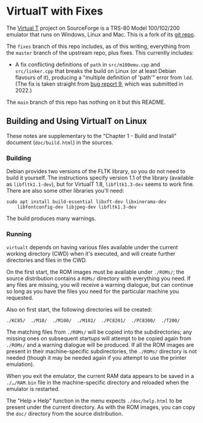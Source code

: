 VirtualT with Fixes
===================

The [Virtual T][sf-main] project on SourceForge is a TRS-80 Model
100/102/200 emulator that runs on Windows, Linux and Mac. This is
a fork of its [git repo][sf-git].

The `fixes` branch of this repo includes, as of this writing, everything
from the `master` branch of the upstream repo, plus fixes. This currently
includes:

* A fix conflicting definitions of `path` in `src/m100emu.cpp` and
  `src/linker.cpp` that breaks the build on Linux (or at least Debian
  flavours of it), producing a "multiple definition of 'path'" error from
  `ldd`. (The fix is taken straight from [bug report 9][sf-bug-9], which
  was submitted in 2022.)

The `main` branch of this repo has nothing on it but this README.


Building and Using VirtualT on Linux
------------------------------------

These notes are supplementary to the "Chapter 1 - Build and Install"
document (`doc/build.html`) in the sources.

### Building

Debian provides two versions of the FLTK library, so you do not need to
build it yourself. The instructions specify version 1.1 of the library
(available as `libfltk1.1-dev`), but for VirtualT 1.8, `libfltk1.3-dev`
seems to work fine. There are also some other libraries you'll need:

    sudo apt install build-essential libxft-dev libxinerama-dev 
        libfontconfig-dev libjpeg-dev libfltk1.3-dev

The build produces many warnings.

### Running

`virtualt` depends on having various files available under the current
working directory (CWD) when it's executed, and will create further
directories and files in the CWD.

On the first start, the ROM images must be available under `./ROMs/`; the
source distribution contains a `ROMs/` directory with everything you need.
If any files are missing, you will receive a warning dialogue, but can
continue so long as you have the files you need for the particular machine
you requested.

Also on first start, the following directories will be created:

    ./KC85/  ./M10/  ./M100/  ./M102/  ./PC8201/  ./PC8300/  ./T200/

The matching files from `./ROMs/` will be copied into the subdirectories;
any missing ones on subsequent startups will attempt to be copied again
from `./ROMs/` and a warning dialogue will be produced. If all the ROM
images are present in their machine-specific subdirectories, the `./ROMs/`
directory is not needed (though it may be needed again if you attempt to
use the printer emulation).

When you exit the emulator, the current RAM data appears to be saved
in a `./…/RAM.bin` file in the machine-specific directory and reloaded
when the emulator is restarted.

The "Help » Help" function in the menu expects `./doc/help.html` to be
present under the current directory. As with the ROM images, you can copy
the `doc/` directory from the source distribution.



<!-------------------------------------------------------------------->
[sf-git]: https://git.code.sf.net/p/virtualt/code.git
[sf-main]: https://sourceforge.net/projects/virtualt/
[sf-bug-9]: https://sourceforge.net/p/virtualt/bugs/9/
